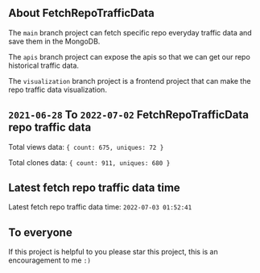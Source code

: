 ## About FetchRepoTrafficData

The `main` branch project can fetch specific repo everyday traffic data and save them in the MongoDB.

The `apis` branch project can expose the apis so that we can get our repo historical traffic data.

The `visualization` branch project is a frontend project that can make the repo traffic data visualization.

## `2021-06-28` To `2022-07-02` FetchRepoTrafficData repo traffic data

Total views data: `{ count: 675, uniques: 72 }`

Total clones data: `{ count: 911, uniques: 680 }`

## Latest fetch repo traffic data time

Latest fetch repo traffic data time: `2022-07-03 01:52:41`

## To everyone

If this project is helpful to you please star this project, this is an encouragement to me `:)`



